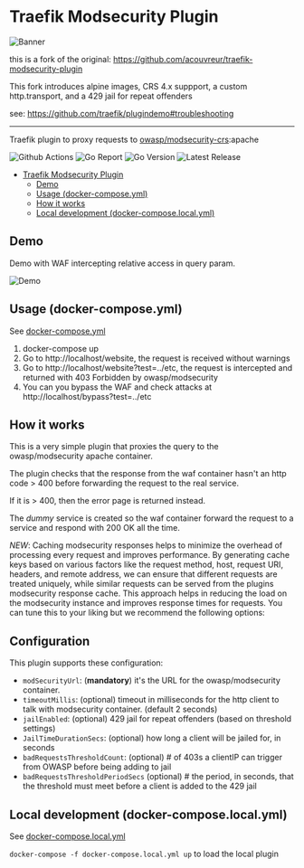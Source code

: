 # Traefik Modsecurity Plugin

![Banner](./img/banner.png)

this is a fork of the original: https://github.com/acouvreur/traefik-modsecurity-plugin

This fork introduces alpine images, CRS 4.x suppport, a custom http.transport, and a 429 jail for repeat offenders

see:  https://github.com/traefik/plugindemo#troubleshooting

----

Traefik plugin to proxy requests to [owasp/modsecurity-crs](https://hub.docker.com/r/owasp/modsecurity-crs):apache

![Github Actions](https://img.shields.io/github/actions/workflow/status/madebymode/traefik-modsecurity-plugin/build.yml?style=flat-square&branch=main)
![Go Report](https://goreportcard.com/badge/github.com/madebymode/traefik-modsecurity-plugin?style=flat-square)
![Go Version](https://img.shields.io/github/go-mod/go-version/madebymode/traefik-modsecurity-plugin?style=flat-square)
![Latest Release](https://img.shields.io/github/release/madebymode/traefik-modsecurity-plugin/all.svg?style=flat-square)

- [Traefik Modsecurity Plugin](#traefik-modsecurity-plugin)
    - [Demo](#demo)
    - [Usage (docker-compose.yml)](#usage-docker-composeyml)
    - [How it works](#how-it-works)
    - [Local development (docker-compose.local.yml)](#local-development-docker-composelocalyml)

## Demo

Demo with WAF intercepting relative access in query param.

![Demo](./img/waf.gif)

## Usage (docker-compose.yml)

See [docker-compose.yml](docker-compose.yml)

1. docker-compose up
2. Go to http://localhost/website, the request is received without warnings
3. Go to http://localhost/website?test=../etc, the request is intercepted and returned with 403 Forbidden by
   owasp/modsecurity
4. You can you bypass the WAF and check attacks at http://localhost/bypass?test=../etc

## How it works

This is a very simple plugin that proxies the query to the owasp/modsecurity apache container.

The plugin checks that the response from the waf container hasn't an http code > 400 before forwarding the request to
the real service.

If it is > 400, then the error page is returned instead.

The *dummy* service is created so the waf container forward the request to a service and respond with 200 OK all the
time.

*NEW*: Caching modsecurity responses helps to minimize the overhead of processing every request and improves
performance. By generating cache keys based on various factors like the request method, host, request URI, headers, and
remote address, we can ensure that different requests are treated uniquely, while similar requests can be served from
the plugins modsecurity response cache. This approach helps in reducing the load on the modsecurity instance and improves response times for
requests. You can tune this to your liking but we recommend the following options:

## Configuration

This plugin supports these configuration:

* `modSecurityUrl`: (**mandatory**) it's the URL for the owasp/modsecurity container.
* `timeoutMillis`: (optional) timeout in milliseconds for the http client to talk with modsecurity container. (default 2
  seconds)
* `jailEnabled`:  (optional) 429 jail for repeat offenders (based on threshold settings)
* `JailTimeDurationSecs`:  (optional) how long a client will be jailed for, in seconds
* `badRequestsThresholdCount`: (optional) # of 403s a clientIP can trigger from OWASP before being adding to jail
* `badRequestsThresholdPeriodSecs` (optional) # the period, in seconds, that the threshold must meet before a client is added to the 429 jail

## Local development (docker-compose.local.yml)

See [docker-compose.local.yml](docker-compose.local.yml)

`docker-compose -f docker-compose.local.yml up` to load the local plugin
